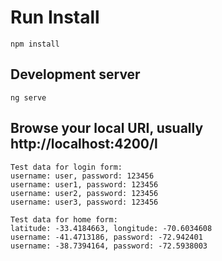 # Run Install
```
npm install
```

## Development server
```
ng serve
```

## Browse your local URI, usually http://localhost:4200/l
```
Test data for login form:
username: user, password: 123456
username: user1, password: 123456
username: user2, password: 123456
username: user3, password: 123456

Test data for home form:
latitude: -33.4184663, longitude: -70.6034608
username: -41.4713186, password: -72.942401
username: -38.7394164, password: -72.5938003

```